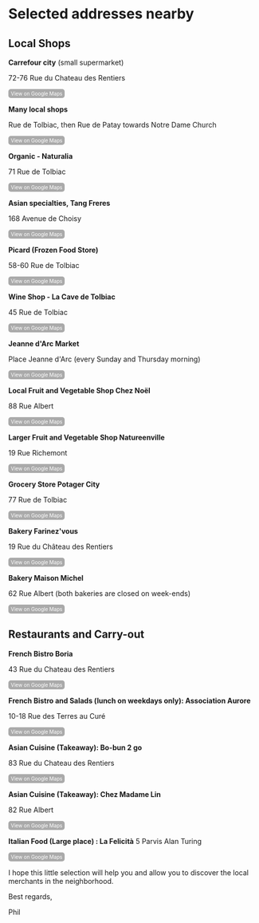 # Selected addresses nearby
## Local Shops ##

**Carrefour city** (small supermarket)

72-76 Rue du Chateau des Rentiers

<a href="https://maps.app.goo.gl/wxrpL9SsRxs31j6K8" style="display:inline-block; padding:3px 5px; font-size:10px; color:#fff; background-color:#AAAAAA; text-align:center; text-decoration:none; border-radius:5px;">
    View on Google Maps
</a>

**Many local shops** 

Rue de Tolbiac, then Rue de Patay towards Notre Dame Church

<a href="https://maps.app.goo.gl/59MngQN7t3Cmtd9z5" style="display:inline-block; padding:3px 5px; font-size:10px; color:#fff; background-color:#AAAAAA; text-align:center; text-decoration:none; border-radius:5px;">
    View on Google Maps
</a>

**Organic - Naturalia**

71 Rue de Tolbiac 

<a href="https://maps.app.goo.gl/s9ykRs5zeyBarcKZ9" style="display:inline-block; padding:3px 5px; font-size:10px; color:#fff; background-color:#AAAAAA; text-align:center; text-decoration:none; border-radius:5px;">
    View on Google Maps
</a>

**Asian specialties, Tang Freres**

168 Avenue de Choisy 

<a href="https://maps.app.goo.gl/3mYCGbgyYgTxNaXo7" style="display:inline-block; padding:3px 5px; font-size:10px; color:#fff; background-color:#AAAAAA; text-align:center; text-decoration:none; border-radius:5px;">
    View on Google Maps
</a>

**Picard (Frozen Food Store)**

58-60 Rue de Tolbiac 

<a href="https://maps.app.goo.gl/PG1EmW3DqwSgzJwh9" style="display:inline-block; padding:3px 5px; font-size:10px; color:#fff; background-color:#AAAAAA; text-align:center; text-decoration:none; border-radius:5px;">
    View on Google Maps
</a>

**Wine Shop - La Cave de Tolbiac** 

45 Rue de Tolbiac 

<a href="https://maps.app.goo.gl/CYeBXTm89gnfiGUM9" style="display:inline-block; padding:3px 5px; font-size:10px; color:#fff; background-color:#AAAAAA; text-align:center; text-decoration:none; border-radius:5px;">
    View on Google Maps
</a>

**Jeanne d'Arc Market**

Place Jeanne d'Arc (every Sunday and Thursday morning) 

<a href="https://maps.app.goo.gl/9rRZYhM5T7ngENgY7" style="display:inline-block; padding:3px 5px; font-size:10px; color:#fff; background-color:#AAAAAA; text-align:center; text-decoration:none; border-radius:5px;">
    View on Google Maps
</a>

**Local Fruit and Vegetable Shop Chez Noël**

88 Rue Albert 

<a href="https://maps.app.goo.gl/vYxxSJbppwg9wF8EA" style="display:inline-block; padding:3px 5px; font-size:10px; color:#fff; background-color:#AAAAAA; text-align:center; text-decoration:none; border-radius:5px;">
    View on Google Maps
</a>

**Larger Fruit and Vegetable Shop Natureenville** 

19 Rue Richemont 

<a href="https://maps.app.goo.gl/k4pWVV9Ys23gq7vk6" style="display:inline-block; padding:3px 5px; font-size:10px; color:#fff; background-color:#AAAAAA; text-align:center; text-decoration:none; border-radius:5px;">
    View on Google Maps
</a>

**Grocery Store Potager City**

77 Rue de Tolbiac

<a href="https://maps.app.goo.gl/ZhyMK22JdFuQAYoH7" style="display:inline-block; padding:3px 5px; font-size:10px; color:#fff; background-color:#AAAAAA; text-align:center; text-decoration:none; border-radius:5px;">
    View on Google Maps
</a>

**Bakery Farinez'vous**

19 Rue du Château des Rentiers

<a href="https://maps.app.goo.gl/gxTHK5LKn9zM6jXg7" style="display:inline-block; padding:3px 5px; font-size:10px; color:#fff; background-color:#AAAAAA; text-align:center; text-decoration:none; border-radius:5px;">
    View on Google Maps
</a>

**Bakery Maison Michel**

62 Rue Albert (both bakeries are closed on week-ends)

<a href="https://maps.app.goo.gl/1RFezMMpUeUTSsfg8" style="display:inline-block; padding:3px 5px; font-size:10px; color:#fff; background-color:#AAAAAA; text-align:center; text-decoration:none; border-radius:5px;">
    View on Google Maps
</a>


## Restaurants and Carry-out ##

**French Bistro Boria**

43 Rue du Chateau des Rentiers

<a href="https://maps.app.goo.gl/HZgn9QE4pjNfWB2q7" style="display:inline-block; padding:3px 5px; font-size:10px; color:#fff; background-color:#AAAAAA; text-align:center; text-decoration:none; border-radius:5px;">
    View on Google Maps
</a>

**French Bistro and Salads (lunch on weekdays only): Association Aurore**

10-18 Rue des Terres au Curé

<a href="https://maps.app.goo.gl/B7mGbHX94DUh8Jvt6" style="display:inline-block; padding:3px 5px; font-size:10px; color:#fff; background-color:#AAAAAA; text-align:center; text-decoration:none; border-radius:5px;">
    View on Google Maps
</a>

**Asian Cuisine (Takeaway): Bo-bun 2 go**

83 Rue du Chateau des Rentiers

<a href="https://maps.app.goo.gl/qMaNb7zSmaupjBBV8" style="display:inline-block; padding:3px 5px; font-size:10px; color:#fff; background-color:#AAAAAA; text-align:center; text-decoration:none; border-radius:5px;">
    View on Google Maps
</a>

**Asian Cuisine (Takeaway): Chez Madame Lin**

82 Rue Albert

<a href="https://maps.app.goo.gl/vykddLTcJNB5PYnaA" style="display:inline-block; padding:3px 5px; font-size:10px; color:#fff; background-color:#AAAAAA; text-align:center; text-decoration:none; border-radius:5px;">
    View on Google Maps
</a>

**Italian Food (Large place) : La Felicità**
5 Parvis Alan Turing

<a href="https://maps.app.goo.gl/CvfZzfwVJZcpQxqw9" style="display:inline-block; padding:3px 5px; font-size:10px; color:#fff; background-color:#AAAAAA; text-align:center; text-decoration:none; border-radius:5px;">
    View on Google Maps
</a>



I hope this little selection will help you and allow you to discover the local merchants in the neighborhood.

Best regards,

Phil
